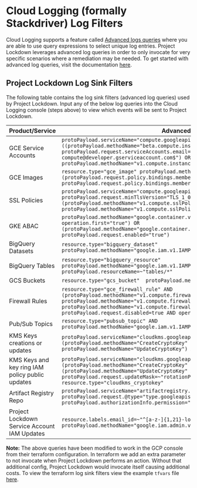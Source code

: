 # Cloud Logging (formally Stackdriver) Log Filters

Cloud Logging supports a feature called [Advanced logs queries](https://cloud.google.com/logging/docs/view/advanced-queries) where you are able to use query expressions to select unique log entries. Project Lockdown leverages advanced log queries in order to only invocate for very specific scenarios where a remediation may be needed. To get started with advanced log queries, visit the documentation [here](https://cloud.google.com/logging/docs/view/advanced-queries#getting-started).

## Project Lockdown Log Sink Filters

The following table contains the log sink filters (advanced log queries) used by Project Lockdown. Input any of the below log queries into the Cloud Logging console (steps above) to view which events will be sent to Project Lockdown.

| Product/Service | Advanced log query |
|-----------------|--------------------|
| GCE Service Accounts | `protoPayload.serviceName="compute.googleapis.com" AND ((protoPayload.methodName="beta.compute.instances.insert" AND protoPayload.request.serviceAccounts.email=~"^\\d{1,12}-compute@developer.gserviceaccount.com$") OR protoPayload.methodName="v1.compute.instances.start")`
| GCE Images | `resource.type="gce_image" protoPayload.methodName="v1.compute.images.setIamPolicy" AND (protoPayload.request.policy.bindings.members="allAuthenticatedUsers" OR protoPayload.request.policy.bindings.members="allUsers")`
| SSL Policies | `protoPayload.serviceName="compute.googleapis.com" protoPayload.request.minTlsVersion="TLS_1_0" AND (protoPayload.methodName="v1.compute.sslPolicies.patch" OR protoPayload.methodName="v1.compute.sslPolicies.insert")`
| GKE ABAC | `protoPayload.methodName="google.container.v1beta1.ClusterManager.CreateCluster" AND operation.first="true") OR (protoPayload.methodName="google.container.v1.ClusterManager.SetLegacyAbac" AND protoPayload.request.enabled="true")`
| BigQuery Datasets | `resource.type="bigquery_dataset" protoPayload.methodName="google.iam.v1.IAMPolicy.SetIamPolicy"`
| BigQuery Tables | `resource.type="bigquery_resource" protoPayload.methodName="google.iam.v1.IAMPolicy.SetIamPolicy" protoPayload.resourceName=~"tables/*"`
| GCS Buckets| `resource.type="gcs_bucket"  protoPayload.methodName="storage.setIamPermissions"`
| Firewall Rules | `resource.type="gce_firewall_rule" AND (protoPayload.methodName="v1.compute.firewalls.insert" OR protoPayload.methodName="v1.compute.firewalls.update" OR protoPayload.methodName="v1.compute.firewalls.patch") AND NOT protoPayload.request.disabled=true AND operation.last=true`
| Pub/Sub Topics | `resource.type="pubsub_topic" AND protoPayload.methodName="google.iam.v1.IAMPolicy.SetIamPolicy"`
| KMS Keys creations or updates | `protoPayload.serviceName="cloudkms.googleapis.com" AND (protoPayload.methodName="CreateCryptoKey" OR protoPayload.methodName="UpdateCryptoKey") AND resource.type="cloudkms_cryptokey"`
| KMS Keys and key ring IAM policy public updates | `protoPayload.serviceName="cloudkms.googleapis.com" AND (protoPayload.methodName="CreateCryptoKey" OR (protoPayload.methodName="UpdateCryptoKey" AND protoPayload.request.updateMask=~"rotationPeriod")) AND resource.type="cloudkms_cryptokey"`
| Artifact Registry Repo | `protoPayload.serviceName="artifactregistry.googleapis.com" protoPayload.request.@type="type.googleapis.com/google.iam.v1.SetIamPolicyRequest" protoPayload.authorizationInfo.permission="artifactregistry.repositories.setIamPolicy"`
| Project Lockdown Service Account IAM Updates | `resource.labels.email_id=~"^[a-z-]{1,21}-lockdown@*" AND protoPayload.methodName="google.iam.admin.v1.SetIAMPolicy"`



__Note:__ The above queries have been modified to work in the GCP console from their terraform configuration. In terraform we add an extra parameter to not invocate when Project Lockdown performs an action. Without that additional config, Project Lockdown would invocate itself causing additional costs. To view the terraform log sink filters view the example `tfvars` file [here](../terraform.tfvars).
